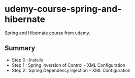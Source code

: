 # udemy-course-spring-and-hibernate
Spring and Hibernate course from udemy.

Summary
---
- Step 0 : Installs
- Step 1 : Spring Inversion of Control - XML Configuration
- Step 2 : Spring Dependency Injection - XML Configuration
